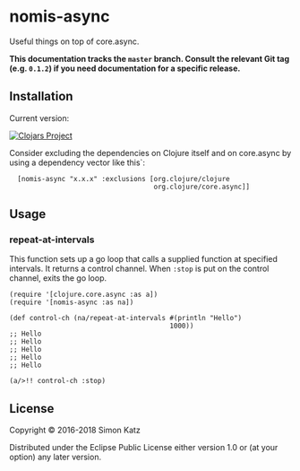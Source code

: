 # nomis-async

Useful things on top of core.async.

**This documentation tracks the `master` branch. Consult
the relevant Git tag (e.g. `0.1.2`) if you need documentation for a
specific release.**


## Installation

Current version:

[![Clojars Project](https://img.shields.io/clojars/v/nomis-async.svg)](https://clojars.org/nomis-async)

Consider excluding the dependencies on Clojure itself and on core.async by
using a dependency vector like this`:

```
  [nomis-async "x.x.x" :exclusions [org.clojure/clojure
                                    org.clojure/core.async]]
```


## Usage

### repeat-at-intervals

This function sets up a go loop that calls a supplied function at specified
intervals.
It returns a control channel.
When `:stop` is put on the control channel, exits the go loop.
  

```
(require '[clojure.core.async :as a])
(require '[nomis-async :as na])

(def control-ch (na/repeat-at-intervals #(println "Hello")
                                        1000))
;; Hello
;; Hello
;; Hello
;; Hello
;; Hello

(a/>!! control-ch :stop)
```



## License

Copyright © 2016-2018 Simon Katz

Distributed under the Eclipse Public License either version 1.0 or (at
your option) any later version.
